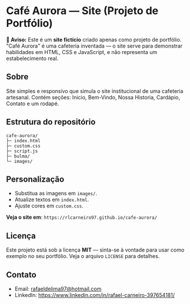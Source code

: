 # Café Aurora — Site (Projeto de Portfólio)

**🔸 Aviso:** Este é um **site fictício** criado apenas como projeto de portfólio. "Café Aurora" é uma cafeteria inventada — o site serve para demonstrar habilidades em HTML, CSS e JavaScript, e não representa um estabelecimento real.

## Sobre
Site simples e responsivo que simula o site institucional de uma cafeteria artesanal. Contém seções: Inicio, Bem-Vindo, Nossa Historia, Cardápio, Contato e um rodapé.

## Estrutura do repositório
```
cafe-aurora/
├─ index.html
├─ custom.css
├─ script.js
├─ bulma/
└─ images/
```

## Personalização
- Substitua as imagens em `images/`.
- Atualize textos em `index.html`.
- Ajuste cores em `custom.css`.

**Veja o site em**: `https://rlcarneiro97.github.io/cafe-aurora/`

## Licença
Este projeto está sob a licença **MIT** — sinta-se à vontade para usar como exemplo no seu portfólio. Veja o arquivo `LICENSE` para detalhes.

## Contato
- Email: rafaeldelima97@hotmail.com
- LinkedIn: https://www.linkedin.com/in/rafael-carneiro-397654181/
